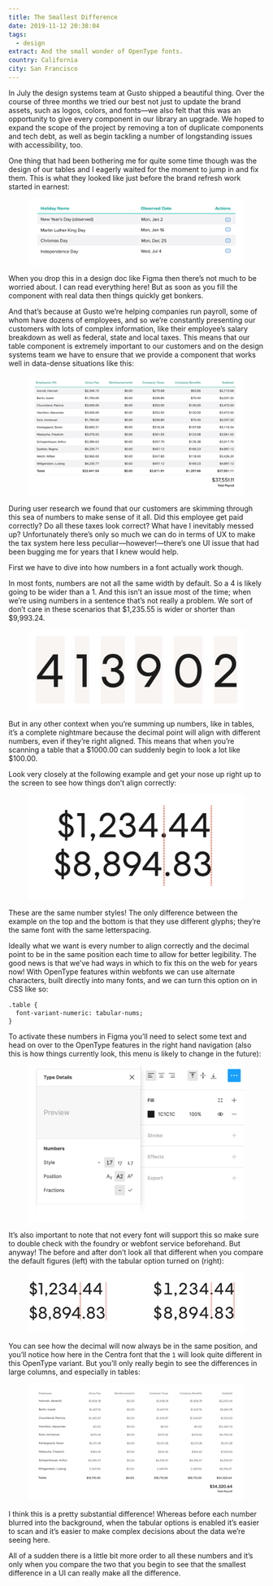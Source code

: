 ```yaml
---
title: The Smallest Difference
date: 2019-11-12 20:38:04
tags: 
  - design
extract: And the small wonder of OpenType fonts.
country: California
city: San Francisco
---
```


In July the design systems team at Gusto shipped a beautiful thing. Over the course of three months we tried our best not just to update the brand assets, such as logos, colors, and fonts—we also felt that this was an opportunity to give every component in our library an upgrade. We hoped to expand the scope of the project by removing a ton of duplicate components and tech debt, as well as begin tackling a number of longstanding issues with accessibility, too.

One thing that had been bothering me for quite some time though was the design of our tables and I eagerly waited for the moment to jump in and fix them. This is what they looked like just before the brand refresh work started in earnest:

<div class="m-wrapper--full">
  <figure class="m-wrapper--unpadded">
    <img class="chrome-shadow" alt="The table component in the Gusto component library" src="../uploads/table.jpg" loading="lazy" />
  </figure>
</div>

When you drop this in a design doc like Figma then there’s not much to be worried about. I can read everything here! But as soon as you fill the component with real data then things quickly get bonkers.

And that’s because at Gusto we’re helping companies run payroll, some of whom have dozens of employees, and so we’re constantly presenting our customers with lots of complex information, like their employee’s salary breakdown as well as federal, state and local taxes. This means that our table component is extremely important to our customers and on the design systems team we have to ensure that we provide a component that works well in data-dense situations like this:

<div class="m-wrapper--full">
  <figure class="m-wrapper--unpadded">
    <img class="chrome-shadow" alt="The table component with a lot of data" src="../uploads/gusto-table-big.jpg" loading="lazy" />
  </figure>
</div>

During user research we found that our customers are skimming through this sea of numbers to make sense of it all. Did this employee get paid correctly? Do all these taxes look correct? What have I inevitably messed up? Unfortunately there’s only so much we can do in terms of UX to make the tax system here less peculiar—however!—there’s one UI issue that had been bugging me for years that I knew would help.

First we have to dive into how numbers in a font actually work though.

In most fonts, numbers are not all the same width by default. So a 4 is likely going to be wider than a 1. And this isn’t an issue most of the time; when we’re using numbers in a sentence that’s not really a problem. We sort of don’t care in these scenarios that $1,235.55 is wider or shorter than $9,993.24.

<figure>
  <img class="chrome-shadow" alt="An example showing how each number is a different size" src="../uploads/number-widths.png" loading="lazy" />
</figure>

But in any other context when you’re summing up numbers, like in tables, it’s a complete nightmare because the decimal point will align with different numbers, even if they’re right aligned. This means that when you’re scanning a table that a $1000.00 can suddenly begin to look a lot like $100.00.

Look very closely at the following example and get your nose up right up to the screen to see how things don’t align correctly:

<figure>
  <img class="chrome-shadow" alt="Showing how decimals don’t align properly with numbers of different sizes" src="../uploads/decimals.jpg" loading="lazy" />
</figure>

These are the same number styles! The only difference between the example on the top and the bottom is that they use different glyphs; they’re the same font with the same letterspacing.

Ideally what we want is every number to align correctly and the decimal point to be in the same position each time to allow for better legibility. The good news is that we’ve had ways in which to fix this on the web for years now! With OpenType features within webfonts we can use alternate characters, built directly into many fonts, and we can turn this option on in CSS like so:

```
.table {
  font-variant-numeric: tabular-nums;
}
```

To activate these numbers in Figma you’ll need to select some text and head on over to the OpenType features in the right hand navigation (also this is how things currently look, this menu is likely to change in the future):

<figure>
  <img alt="Figma’s OpenType menu" src="../uploads/figma-opentype-example.jpg" loading="lazy" />
</figure>

It’s also important to note that not every font will support this so make sure to double check with the foundry or webfont service beforehand. But anyway! The before and after don’t look all that different when you compare the default figures (left) with the tabular option turned on (right):

<div class="m-wrapper--full">
  <figure class="m-wrapper--unpadded">
    <img alt="Comparing default and tabular numbers" src="../uploads/figure-comparison.png" loading="lazy" />
  </figure>
</div>

You can see how the decimal will now always be in the same position, and you’ll notice how here in the Centra font that the `1` will look quite different in this OpenType variant. But you’ll only really begin to see the differences in large columns, and especially in tables:

<div class="m-wrapper--full">
  <figure class="m-wrapper--unpadded">
    <img class="chrome-shadow" alt="Switching between tabular and regular numbers" src="../uploads/table-animation.gif" loading="lazy" />
  </figure>
</div>

I think this is a pretty substantial difference! Whereas before each number blurred into the background, when the tabular options is enabled it’s easier to scan and it’s easier to make complex decisions about the data we’re seeing here.

All of a sudden there is a little bit more order to all these numbers and it’s only when you compare the two that you begin to see that the smallest difference in a UI can really make all the difference.
